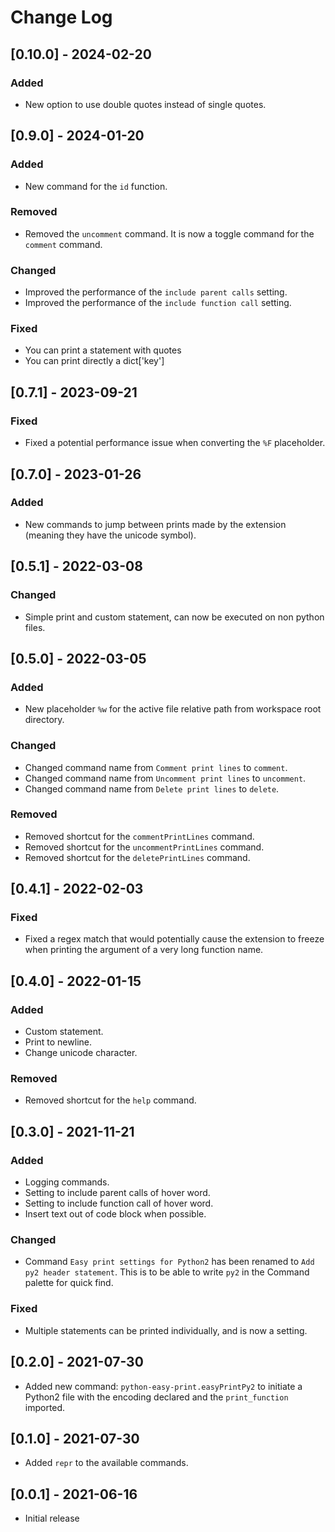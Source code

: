 # Change Log

## [0.10.0] - 2024-02-20

### Added

- New option to use double quotes instead of single quotes.


## [0.9.0] - 2024-01-20

### Added

- New command for the `id` function.

### Removed

- Removed the `uncomment` command. It is now a toggle command for the `comment` command.

### Changed

- Improved the performance of the `include parent calls` setting.
- Improved the performance of the `include function call` setting.

### Fixed

- You can print a statement with quotes
- You can print directly a dict['key']

## [0.7.1] - 2023-09-21

### Fixed

- Fixed a potential performance issue when converting the `%F` placeholder.

## [0.7.0] - 2023-01-26

### Added

- New commands to jump between prints made by the extension (meaning they have the unicode symbol).

## [0.5.1] - 2022-03-08

### Changed

- Simple print and custom statement, can now be executed on non python files.

## [0.5.0] - 2022-03-05

### Added

- New placeholder `%w` for the active file relative path from workspace root directory.

### Changed

- Changed command name from `Comment print lines` to `comment`.
- Changed command name from `Uncomment print lines` to `uncomment`.
- Changed command name from `Delete print lines` to `delete`.

### Removed

- Removed shortcut for the `commentPrintLines` command.
- Removed shortcut for the `uncommentPrintLines` command.
- Removed shortcut for the `deletePrintLines` command.

## [0.4.1] - 2022-02-03

### Fixed

- Fixed a regex match that would potentially cause the extension to freeze when
printing the argument of a very long function name.

## [0.4.0] - 2022-01-15

### Added

- Custom statement.
- Print to newline.
- Change unicode character.

### Removed

- Removed shortcut for the `help` command.

## [0.3.0] - 2021-11-21

### Added

- Logging commands.
- Setting to include parent calls of hover word.
- Setting to include function call of hover word.
- Insert text out of code block when possible.

### Changed

- Command `Easy print settings for Python2` has been renamed to `Add py2 header statement`. This is to be able to write `py2` in the Command palette for quick find.

### Fixed

- Multiple statements can be printed individually, and is now a setting.

## [0.2.0] - 2021-07-30

- Added new command: `python-easy-print.easyPrintPy2` to initiate a Python2 file with the encoding declared and the `print_function` imported.

## [0.1.0] - 2021-07-30

- Added `repr` to the available commands.

## [0.0.1] - 2021-06-16

- Initial release
